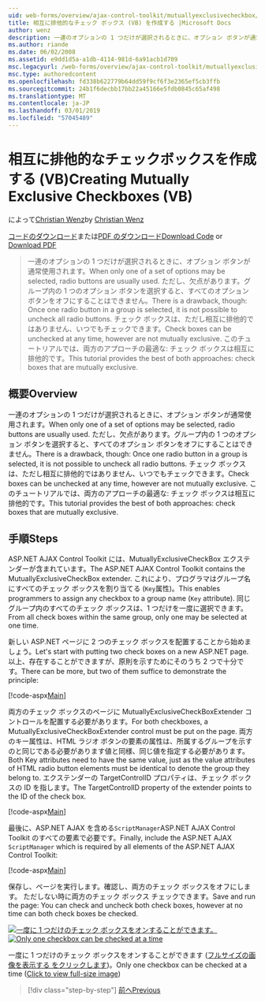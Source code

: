 ```yaml
---
uid: web-forms/overview/ajax-control-toolkit/mutuallyexclusivecheckbox/creating-mutually-exclusive-checkboxes-vb
title: 相互に排他的なチェック ボックス (VB) を作成する |Microsoft Docs
author: wenz
description: 一連のオプションの 1 つだけが選択されるときに、オプション ボタンが通常使用されます。 ただし、欠点があります。1 回 1 つのオプション ボタン グループが選択されて、.
ms.author: riande
ms.date: 06/02/2008
ms.assetid: e9dd1d5a-a1db-4114-981d-6a91acb1d709
msc.legacyurl: /web-forms/overview/ajax-control-toolkit/mutuallyexclusivecheckbox/creating-mutually-exclusive-checkboxes-vb
msc.type: authoredcontent
ms.openlocfilehash: fd338b622779b64dd59f9cf6f3e2365ef5cb3ffb
ms.sourcegitcommit: 24b1f6decbb17bb22a45166e5fdb0845c65af498
ms.translationtype: MT
ms.contentlocale: ja-JP
ms.lasthandoff: 03/01/2019
ms.locfileid: "57045489"
---
```

<a name="creating-mutually-exclusive-checkboxes-vb"></a><span data-ttu-id="af5f0-104">相互に排他的なチェックボックスを作成する (VB)</span><span class="sxs-lookup"><span data-stu-id="af5f0-104">Creating Mutually Exclusive Checkboxes (VB)</span></span>
====================
<span data-ttu-id="af5f0-105">によって[Christian Wenz](https://github.com/wenz)</span><span class="sxs-lookup"><span data-stu-id="af5f0-105">by [Christian Wenz](https://github.com/wenz)</span></span>

<span data-ttu-id="af5f0-106">[コードのダウンロード](http://download.microsoft.com/download/9/3/f/93f8daea-bebd-4821-833b-95205389c7d0/MutuallyExclusiveCheckBox0.vb.zip)または[PDF のダウンロード](http://download.microsoft.com/download/b/6/a/b6ae89ee-df69-4c87-9bfb-ad1eb2b23373/mutuallyexclusivecheckbox0VB.pdf)</span><span class="sxs-lookup"><span data-stu-id="af5f0-106">[Download Code](http://download.microsoft.com/download/9/3/f/93f8daea-bebd-4821-833b-95205389c7d0/MutuallyExclusiveCheckBox0.vb.zip) or [Download PDF](http://download.microsoft.com/download/b/6/a/b6ae89ee-df69-4c87-9bfb-ad1eb2b23373/mutuallyexclusivecheckbox0VB.pdf)</span></span>

> <span data-ttu-id="af5f0-107">一連のオプションの 1 つだけが選択されるときに、オプション ボタンが通常使用されます。</span><span class="sxs-lookup"><span data-stu-id="af5f0-107">When only one of a set of options may be selected, radio buttons are usually used.</span></span> <span data-ttu-id="af5f0-108">ただし、欠点があります。グループ内の 1 つのオプション ボタンを選択すると、すべてのオプション ボタンをオフにすることはできません。</span><span class="sxs-lookup"><span data-stu-id="af5f0-108">There is a drawback, though: Once one radio button in a group is selected, it is not possible to uncheck all radio buttons.</span></span> <span data-ttu-id="af5f0-109">チェック ボックスは、ただし相互に排他的ではありません、いつでもチェックできます。</span><span class="sxs-lookup"><span data-stu-id="af5f0-109">Check boxes can be unchecked at any time, however are not mutually exclusive.</span></span> <span data-ttu-id="af5f0-110">このチュートリアルでは、両方のアプローチの最適な: チェック ボックスは相互に排他的です。</span><span class="sxs-lookup"><span data-stu-id="af5f0-110">This tutorial provides the best of both approaches: check boxes that are mutually exclusive.</span></span>


## <a name="overview"></a><span data-ttu-id="af5f0-111">概要</span><span class="sxs-lookup"><span data-stu-id="af5f0-111">Overview</span></span>

<span data-ttu-id="af5f0-112">一連のオプションの 1 つだけが選択されるときに、オプション ボタンが通常使用されます。</span><span class="sxs-lookup"><span data-stu-id="af5f0-112">When only one of a set of options may be selected, radio buttons are usually used.</span></span> <span data-ttu-id="af5f0-113">ただし、欠点があります。グループ内の 1 つのオプション ボタンを選択すると、すべてのオプション ボタンをオフにすることはできません。</span><span class="sxs-lookup"><span data-stu-id="af5f0-113">There is a drawback, though: Once one radio button in a group is selected, it is not possible to uncheck all radio buttons.</span></span> <span data-ttu-id="af5f0-114">チェック ボックスは、ただし相互に排他的ではありません、いつでもチェックできます。</span><span class="sxs-lookup"><span data-stu-id="af5f0-114">Check boxes can be unchecked at any time, however are not mutually exclusive.</span></span> <span data-ttu-id="af5f0-115">このチュートリアルでは、両方のアプローチの最適な: チェック ボックスは相互に排他的です。</span><span class="sxs-lookup"><span data-stu-id="af5f0-115">This tutorial provides the best of both approaches: check boxes that are mutually exclusive.</span></span>

## <a name="steps"></a><span data-ttu-id="af5f0-116">手順</span><span class="sxs-lookup"><span data-stu-id="af5f0-116">Steps</span></span>

<span data-ttu-id="af5f0-117">ASP.NET AJAX Control Toolkit には、MutuallyExclusiveCheckBox エクステンダーが含まれています。</span><span class="sxs-lookup"><span data-stu-id="af5f0-117">The ASP.NET AJAX Control Toolkit contains the MutuallyExclusiveCheckBox extender.</span></span> <span data-ttu-id="af5f0-118">これにより、プログラマはグループ名にすべてのチェック ボックスを割り当てる (`Key`属性)。</span><span class="sxs-lookup"><span data-stu-id="af5f0-118">This enables programmers to assign any checkbox to a group name (`Key` attribute).</span></span> <span data-ttu-id="af5f0-119">同じグループ内のすべてのチェック ボックスは、1 つだけを一度に選択できます。</span><span class="sxs-lookup"><span data-stu-id="af5f0-119">From all check boxes within the same group, only one may be selected at one time.</span></span>

<span data-ttu-id="af5f0-120">新しい ASP.NET ページに 2 つのチェック ボックスを配置することから始めましょう。</span><span class="sxs-lookup"><span data-stu-id="af5f0-120">Let's start with putting two check boxes on a new ASP.NET page.</span></span> <span data-ttu-id="af5f0-121">以上、存在することができますが、原則を示すためにそのうち 2 つで十分です。</span><span class="sxs-lookup"><span data-stu-id="af5f0-121">There can be more, but two of them suffice to demonstrate the principle:</span></span>

[!code-aspx[Main](creating-mutually-exclusive-checkboxes-vb/samples/sample1.aspx)]

<span data-ttu-id="af5f0-122">両方のチェック ボックスのページに MutuallyExclusiveCheckBoxExtender コントロールを配置する必要があります。</span><span class="sxs-lookup"><span data-stu-id="af5f0-122">For both checkboxes, a MutuallyExclusiveCheckBoxExtender control must be put on the page.</span></span> <span data-ttu-id="af5f0-123">両方のキー属性は、HTML ラジオ ボタンの要素の属性は、所属するグループを示すのと同じである必要があります値と同様、同じ値を指定する必要があります。</span><span class="sxs-lookup"><span data-stu-id="af5f0-123">Both Key attributes need to have the same value, just as the value attributes of HTML radio button elements must be identical to denote the group they belong to.</span></span> <span data-ttu-id="af5f0-124">エクステンダーの TargetControlID プロパティは、チェック ボックスの ID を指します。</span><span class="sxs-lookup"><span data-stu-id="af5f0-124">The TargetControlID property of the extender points to the ID of the check box.</span></span>

[!code-aspx[Main](creating-mutually-exclusive-checkboxes-vb/samples/sample2.aspx)]

<span data-ttu-id="af5f0-125">最後に、ASP.NET AJAX を含める`ScriptManager`ASP.NET AJAX Control Toolkit のすべての要素で必要です。</span><span class="sxs-lookup"><span data-stu-id="af5f0-125">Finally, include the ASP.NET AJAX `ScriptManager` which is required by all elements of the ASP.NET AJAX Control Toolkit:</span></span>

[!code-aspx[Main](creating-mutually-exclusive-checkboxes-vb/samples/sample3.aspx)]

<span data-ttu-id="af5f0-126">保存し、ページを実行します。確認し、両方のチェック ボックスをオフにします。 ただしない時に両方のチェック ボックス チェックできます。</span><span class="sxs-lookup"><span data-stu-id="af5f0-126">Save and run the page: You can check and uncheck both check boxes, however at no time can both check boxes be checked.</span></span>


<span data-ttu-id="af5f0-127">[![一度に 1 つだけのチェック ボックスをオンすることができます。](creating-mutually-exclusive-checkboxes-vb/_static/image2.png)](creating-mutually-exclusive-checkboxes-vb/_static/image1.png)</span><span class="sxs-lookup"><span data-stu-id="af5f0-127">[![Only one checkbox can be checked at a time](creating-mutually-exclusive-checkboxes-vb/_static/image2.png)](creating-mutually-exclusive-checkboxes-vb/_static/image1.png)</span></span>

<span data-ttu-id="af5f0-128">一度に 1 つだけのチェック ボックスをオンすることができます ([フルサイズの画像を表示する をクリックします](creating-mutually-exclusive-checkboxes-vb/_static/image3.png))。</span><span class="sxs-lookup"><span data-stu-id="af5f0-128">Only one checkbox can be checked at a time ([Click to view full-size image](creating-mutually-exclusive-checkboxes-vb/_static/image3.png))</span></span>

> [!div class="step-by-step"]
> [<span data-ttu-id="af5f0-129">前へ</span><span class="sxs-lookup"><span data-stu-id="af5f0-129">Previous</span></span>](creating-mutually-exclusive-checkboxes-cs.md)
